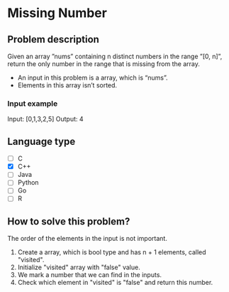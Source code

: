 # Missing Number

## Problem description
Given an array ”nums” containing n distinct numbers in the range ”[0, n]”, return the only number in the range that is missing from the array.
* An input in this problem is a array, which is “nums”.
* Elements in this array isn’t sorted.

### Input example
Input: [0,1,3,2,5]
Output: 4

## Language type
- [ ] C
- [x] C++
- [ ] Java
- [ ] Python
- [ ] Go
- [ ] R

## How to solve this problem?
The order of the elements in the input is not important.
1. Create a array, which is bool type and has n + 1 elements, called "visited".
2. Initialize "visited" array with "false" value.
3. We mark a number that we can find in the inputs.
4. Check which element in "visited" is "false" and return this number.
